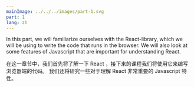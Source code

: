 ```yaml
---
mainImage: ../../../images/part-1.svg
part: 1
lang: zh
---
```


<div class="intro">


In this part, we will familiarize ourselves with the React-library, which we will be using to write the code that runs in the browser. We will also look at some features of Javascript that are important for understanding React.

在这一章节中，我们首先将了解一下 React ，接下来的课程我们将使用它来编写浏览器端的代码。 我们还将研究一些对于理解 React 非常重要的 Javascript 特性。

</div>

